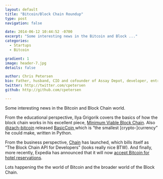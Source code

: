 ```yaml
---
layout: default
title: "Bitcoin/Block Chain Roundup"
type: post
navigation: false

date: 2014-06-12 10:44:52 -0700
excerpt: "Some interesting news in the Bitcoin and Block ..."
categories:
  - Startups
  - Bitcoin

gradient: 1
image: header-7.jpg
details: false

author: Chris Petersen
bio: Father, husband, CIO and cofounder of Assay Depot, developer, entrepreneur and technologist.
twitter: http://twitter.com/cpetersen
github: http://github.com/cpetersen

---
```



 Some interesting news in the Bitcoin and Block Chain world.  

 From the educational perspective, Ilya Grigorik covers the basics of how the block chain works in his excellent piece,  [Minimum Viable Block Chain](https://www.igvita.com/2014/05/05/minimum-viable-block-chain/). Also  [@zach-bitcoin](https://github.com/zack-bitcoin)  released  [BasicCoin ](https://github.com/zack-bitcoin/basiccoin) which is “the smallest [crypto-]currency” he could make, written in Python. 

 From the business perspective,  [Chain](https://chain.com)  has launched, which bills itself as “The Block Chain API for Developers” (looks really nice BTW). And finally, more recently, Expedia has announced that it will now  [accept Bitcoin for hotel reservations](http://blogs.wsj.com/moneybeat/2014/06/11/expedia-starts-accepting-bitcoin-for-hotel-bookings/). 

 Lots happening the the world of Bitcoin and the broader world of the Block Chain. 

 

